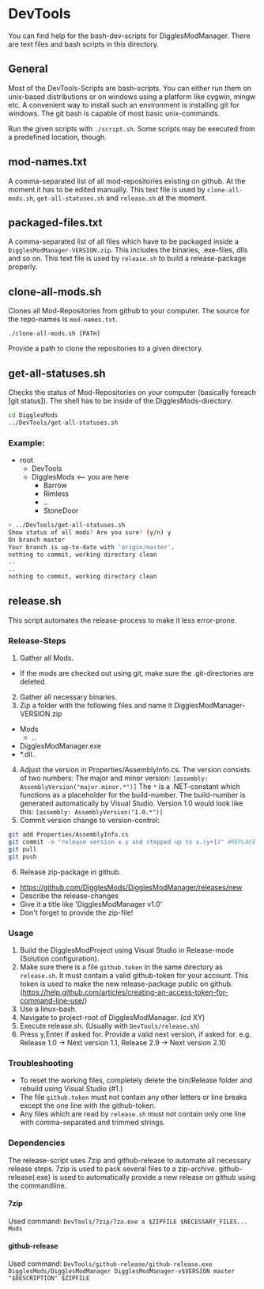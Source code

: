 # DevTools
You can find help for the bash-dev-scripts for DigglesModManager. There are text files and bash scripts in this directory.

## General
Most of the DevTools-Scripts are bash-scripts. You can either run them on unix-based distributions or on windows using a platform like cygwin, mingw etc. A convenient way
to install such an environment is installing git for windows. The git bash is capable of most basic unix-commands.

Run the given scripts with `./script.sh`. Some scripts may be executed from a predefined location, though.

## mod-names.txt
A comma-separated list of all mod-repositories existing on github. At the moment it has to be edited manually. This text file is used
by `clone-all-mods.sh`, `get-all-statuses.sh` and `release.sh` at the moment.

## packaged-files.txt
A comma-separated list of all files which have to be packaged inside a `DigglesModManager-VERSION.zip`. This includes the binaries, .exe-files, dlls and so on.
This text file is used by `release.sh` to build a release-package properly.

## clone-all-mods.sh
Clones all Mod-Repositories from github to your computer. The source for the repo-names is `mod-names.txt`.

`./clone-all-mods.sh [PATH]`

Provide a path to clone the repositories to a given directory.

## get-all-statuses.sh
Checks the status of Mod-Repositories on your computer (basically foreach \[git status\]). The shell has to be inside of the DigglesMods-directory.

```bash
cd DigglesMods
../DevTools/get-all-statuses.sh
```

### Example:
- root
  - DevTools
  - DigglesMods <-- you are here
    - Barrow
    - Rimless
    - ..
    - StoneDoor

```bash
> ../DevTools/get-all-statuses.sh
Show status of all mods? Are you sure? (y/n) y
On branch master
Your branch is up-to-date with 'origin/master'.
nothing to commit, working directory clean
..
..
nothing to commit, working directory clean
```

## release.sh
This script automates the release-process to make it less error-prone.

### Release-Steps

1. Gather all Mods.
  - If the mods are checked out using git, make sure the .git-directories are deleted.
2. Gather all necessary binaries.
3. Zip a folder with the following files and name it DigglesModManager-VERSION.zip
  - Mods
    - ..
  - DigglesModManager.exe
  - \*.dll..
4. Adjust the version in Properties/AssemblyInfo.cs. The version consists of two numbers: The major and minor version: `[assembly: AssemblyVersion("major.minor.*")]` The `*` is a .NET-constant which functions as a placeholder for the build-number. The build-number is generated automatically by Visual Studio. Version 1.0 would look like this: `[assembly: AssemblyVersion("1.0.*")]`
5. Commit version change to version-control:
  ```bash
 git add Properties/AssemblyInfo.cs
 git commit -m "release version x.y and stepped up to x.(y+1)" #REPLACE VERSION
 git pull
 git push
  ```
6. Release zip-package in github.
  - https://github.com/DigglesMods/DigglesModManager/releases/new
  - Describe the release-changes
  - Give it a title like 'DigglesModManager v1.0'
  - Don't forget to provide the zip-file!

### Usage

1. Build the DigglesModProject using Visual Studio in Release-mode (Solution configuration).
2. Make sure there is a file `github.token` in the same directory as `release.sh`. It must contain a valid github-token for your account. This token is used to make the new release-package public on github. (https://help.github.com/articles/creating-an-access-token-for-command-line-use/)
2. Use a linux-bash.
3. Navigate to project-root of DigglesModManager. (cd XY)
4. Execute release.sh. (Usually with `DevTools/release.sh`)
5. Press y,Enter if asked for. Provide a valid next version, if asked for. e.g. Release 1.0 -> Next version 1.1, Release 2.9 -> Next version 2.10

### Troubleshooting

 - To reset the working files, completely delete the bin/Release folder and rebuild using Visual Studio (#1.)
 - The file `github.token` must not contain any other letters or line breaks except the one line with the github-token.
 - Any files which are read by `release.sh` must not contain only one line with comma-separated and trimmed strings.

### Dependencies
The release-script uses 7zip and github-release to automate all necessary release steps. 7zip is used to pack several files to a zip-archive. github-release(.exe) is used to automatically provide a new release on github using the commandline.

#### 7zip
Used command:
`DevTools/7zip/7za.exe a $ZIPFILE $NECESSARY_FILES... Mods`

#### github-release
Used command:
`DevTools/github-release/github-release.exe DigglesMods/DigglesModManager DigglesModManager-v$VERSION master "$DESCRIPTION" $ZIPFILE`



